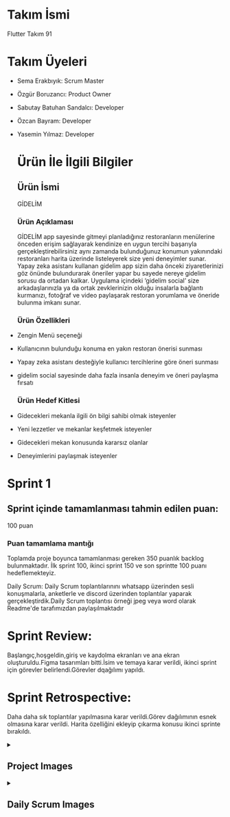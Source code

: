 
# Takım İsmi
Flutter Takım 91
# Takım Üyeleri
- Sema Erakbıyık: Scrum Master
- Özgür Boruzancı: Product Owner
- Sabutay Batuhan Sandalcı: Developer
- Özcan Bayram: Developer
- Yasemin Yılmaz: Developer

  # Ürün İle İlgili Bilgiler
  ## Ürün İsmi
  GİDELİM
  ### Ürün Açıklaması
  GİDELİM app sayesinde gitmeyi planladığınız restoranların menülerine  önceden erişim sağlayarak kendinize en uygun tercihi başarıyla gerçekleştirebilirsiniz aynı zamanda bulunduğunuz konumun yakınındaki restoranları harita üzerinde listeleyerek size yeni deneyimler sunar. Yapay zeka asistanı kullanan gidelim app sizin daha önceki ziyaretlerinizi göz önünde bulundurarak öneriler yapar bu sayede nereye gidelim sorusu da ortadan kalkar. Uygulama içindeki ‘gidelim social’ size arkadaşlarınızla ya da ortak zevklerinizin olduğu insalarla bağlantı kurmanızı, fotoğraf ve video paylaşarak restoran yorumlama ve öneride bulunma imkanı sunar.
  ### Ürün Özellikleri
- Zengin Menü seçeneği
- Kullanıcının bulunduğu konuma en yakın restoran önerisi sunması 
- Yapay zeka asistanı desteğiyle kullanıcı tercihlerine göre öneri sunması
- gidelim social sayesinde daha fazla insanla deneyim ve öneri paylaşma fırsatı
  
  ### Ürün Hedef Kitlesi
- Gidecekleri mekanla ilgili ön bilgi sahibi olmak isteyenler
- Yeni lezzetler ve mekanlar keşfetmek isteyenler
- Gidecekleri mekan konusunda kararsız olanlar
- Deneyimlerini paylaşmak isteyenler

 # Sprint 1
 ## Sprint içinde tamamlanması tahmin edilen puan: 
 100 puan
 
 ### Puan tamamlama mantığı
Toplamda proje boyunca tamamlanması gereken 350 puanlık backlog bulunmaktadır. İlk sprint 100, ikinci sprint 150 ve son sprintte 100 puanı hedeflemekteyiz.

Daily Scrum: Daily Scrum toplantılarınını whatsapp üzerinden sesli konuşmalarla, anketlerle ve discord üzerinden toplantılar yaparak gerçekleştirdik.Daily Scrum toplantısı örneği jpeg veya word olarak Readme'de tarafımızdan paylaşılmaktadır




# Sprint Review:  
Başlangıç,hoşgeldin,giriş ve kaydolma ekranları ve ana ekran oluşturuldu.Figma tasarımları bitti.İsim ve temaya karar verildi, ikinci sprint için görevler belirlendi.Görevler dqağılımı yapıldı.

# Sprint Retrospective:
Daha daha sık toplantılar yapılmasına karar verildi.Görev dağılımının esnek olmasına karar verildi. Harita özelliğini ekleyip çıkarma konusu ikinci sprinte bırakıldı.








<html>
  <head></head>
  <body>
    <details>
    <summary><h2>Project Images</h2></summary> 
  
      
![Proje görselleri](https://github.com/OzgurBoruzanci/OUA_Bootcamp_Flutter_91/assets/154309718/5e124555-4653-4793-bd78-5a0e51346bbf)
</details>
</body>
</html>
 
  <html>
  <head></head>
  <body>
    <details>
    <summary><h2>Daily Scrum Images</h2></summary>
    
  
![daily scrum](https://github.com/OzgurBoruzanci/OUA_Bootcamp_Flutter_91/assets/154309718/5fd6fb4a-b01a-4f43-b349-2ebdd62c13dd)
</details>
</body>
</html>

  




 
